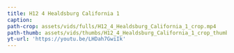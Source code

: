 ```yaml
---
title: H12 4 Healdsburg California 1
caption:
path-crop: assets/vids/fulls/H12_4_Healdsburg_California_1_crop.mp4
path-thumb: assets/vids/thumbs/H12_4_Healdsburg_California_1_crop_thumb.mp4
yt-url: 'https://youtu.be/LHDah7GwiIk'
---
```

